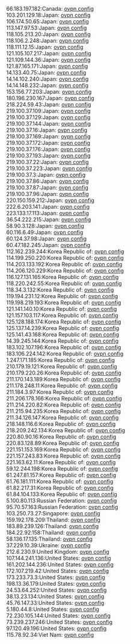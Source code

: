 66.183.197.182:Canada: [ovpn config](vpn/66_183_197_182.ovpn)  
103.201.129.18:Japan: [ovpn config](vpn/103_201_129_18.ovpn)  
106.174.50.65:Japan: [ovpn config](vpn/106_174_50_65.ovpn)  
113.147.97.53:Japan: [ovpn config](vpn/113_147_97_53.ovpn)  
118.105.213.20:Japan: [ovpn config](vpn/118_105_213_20.ovpn)  
118.106.2.248:Japan: [ovpn config](vpn/118_106_2_248.ovpn)  
118.111.12.15:Japan: [ovpn config](vpn/118_111_12_15.ovpn)  
121.105.107.217:Japan: [ovpn config](vpn/121_105_107_217.ovpn)  
121.109.144.36:Japan: [ovpn config](vpn/121_109_144_36.ovpn)  
121.87.165.171:Japan: [ovpn config](vpn/121_87_165_171.ovpn)  
14.133.40.75:Japan: [ovpn config](vpn/14_133_40_75.ovpn)  
14.14.102.240:Japan: [ovpn config](vpn/14_14_102_240.ovpn)  
14.14.148.232:Japan: [ovpn config](vpn/14_14_148_232.ovpn)  
153.156.77.203:Japan: [ovpn config](vpn/153_156_77_203.ovpn)  
180.196.230.167:Japan: [ovpn config](vpn/180_196_230_167.ovpn)  
218.224.59.43:Japan: [ovpn config](vpn/218_224_59_43.ovpn)  
219.100.37.109:Japan: [ovpn config](vpn/219_100_37_109.ovpn)  
219.100.37.129:Japan: [ovpn config](vpn/219_100_37_129.ovpn)  
219.100.37.144:Japan: [ovpn config](vpn/219_100_37_144.ovpn)  
219.100.37.16:Japan: [ovpn config](vpn/219_100_37_16.ovpn)  
219.100.37.169:Japan: [ovpn config](vpn/219_100_37_169.ovpn)  
219.100.37.172:Japan: [ovpn config](vpn/219_100_37_172.ovpn)  
219.100.37.176:Japan: [ovpn config](vpn/219_100_37_176.ovpn)  
219.100.37.193:Japan: [ovpn config](vpn/219_100_37_193.ovpn)  
219.100.37.22:Japan: [ovpn config](vpn/219_100_37_22.ovpn)  
219.100.37.223:Japan: [ovpn config](vpn/219_100_37_223.ovpn)  
219.100.37.3:Japan: [ovpn config](vpn/219_100_37_3.ovpn)  
219.100.37.86:Japan: [ovpn config](vpn/219_100_37_86.ovpn)  
219.100.37.87:Japan: [ovpn config](vpn/219_100_37_87.ovpn)  
219.100.37.96:Japan: [ovpn config](vpn/219_100_37_96.ovpn)  
220.150.159.212:Japan: [ovpn config](vpn/220_150_159_212.ovpn)  
222.6.203.141:Japan: [ovpn config](vpn/222_6_203_141.ovpn)  
223.133.17.113:Japan: [ovpn config](vpn/223_133_17_113.ovpn)  
36.54.222.215:Japan: [ovpn config](vpn/36_54_222_215.ovpn)  
58.90.3.128:Japan: [ovpn config](vpn/58_90_3_128.ovpn)  
60.116.6.49:Japan: [ovpn config](vpn/60_116_6_49.ovpn)  
60.124.37.98:Japan: [ovpn config](vpn/60_124_37_98.ovpn)  
60.47.182.245:Japan: [ovpn config](vpn/60_47_182_245.ovpn)  
112.162.239.244:Korea Republic of: [ovpn config](vpn/112_162_239_244.ovpn)  
114.199.250.220:Korea Republic of: [ovpn config](vpn/114_199_250_220.ovpn)  
114.203.133.192:Korea Republic of: [ovpn config](vpn/114_203_133_192.ovpn)  
114.206.120.229:Korea Republic of: [ovpn config](vpn/114_206_120_229.ovpn)  
116.127.131.165:Korea Republic of: [ovpn config](vpn/116_127_131_165.ovpn)  
118.220.242.55:Korea Republic of: [ovpn config](vpn/118_220_242_55.ovpn)  
118.34.3.132:Korea Republic of: [ovpn config](vpn/118_34_3_132.ovpn)  
119.194.231.12:Korea Republic of: [ovpn config](vpn/119_194_231_12.ovpn)  
119.198.219.193:Korea Republic of: [ovpn config](vpn/119_198_219_193.ovpn)  
121.141.140.10:Korea Republic of: [ovpn config](vpn/121_141_140_10.ovpn)  
121.157.103.117:Korea Republic of: [ovpn config](vpn/121_157_103_117.ovpn)  
125.128.188.174:Korea Republic of: [ovpn config](vpn/125_128_188_174.ovpn)  
125.137.14.239:Korea Republic of: [ovpn config](vpn/125_137_14_239.ovpn)  
125.141.43.168:Korea Republic of: [ovpn config](vpn/125_141_43_168.ovpn)  
14.39.245.144:Korea Republic of: [ovpn config](vpn/14_39_245_144.ovpn)  
183.102.107.196:Korea Republic of: [ovpn config](vpn/183_102_107_196.ovpn)  
183.106.224.142:Korea Republic of: [ovpn config](vpn/183_106_224_142.ovpn)  
1.247.171.185:Korea Republic of: [ovpn config](vpn/1_247_171_185.ovpn)  
210.179.19.121:Korea Republic of: [ovpn config](vpn/210_179_19_121.ovpn)  
210.179.220.26:Korea Republic of: [ovpn config](vpn/210_179_220_26.ovpn)  
211.170.143.189:Korea Republic of: [ovpn config](vpn/211_170_143_189.ovpn)  
211.178.248.11:Korea Republic of: [ovpn config](vpn/211_178_248_11.ovpn)  
211.184.3.97:Korea Republic of: [ovpn config](vpn/211_184_3_97.ovpn)  
211.206.178.166:Korea Republic of: [ovpn config](vpn/211_206_178_166.ovpn)  
211.214.220.82:Korea Republic of: [ovpn config](vpn/211_214_220_82.ovpn)  
211.215.94.235:Korea Republic of: [ovpn config](vpn/211_215_94_235.ovpn)  
211.34.126.147:Korea Republic of: [ovpn config](vpn/211_34_126_147.ovpn)  
218.148.116.6:Korea Republic of: [ovpn config](vpn/218_148_116_6.ovpn)  
218.209.242.134:Korea Republic of: [ovpn config](vpn/218_209_242_134.ovpn)  
220.80.90.16:Korea Republic of: [ovpn config](vpn/220_80_90_16.ovpn)  
220.83.128.89:Korea Republic of: [ovpn config](vpn/220_83_128_89.ovpn)  
221.151.153.169:Korea Republic of: [ovpn config](vpn/221_151_153_169.ovpn)  
221.157.243.83:Korea Republic of: [ovpn config](vpn/221_157_243_83.ovpn)  
221.163.62.11:Korea Republic of: [ovpn config](vpn/221_163_62_11.ovpn)  
59.12.244.198:Korea Republic of: [ovpn config](vpn/59_12_244_198.ovpn)  
61.247.81.157:Korea Republic of: [ovpn config](vpn/61_247_81_157.ovpn)  
61.76.181.111:Korea Republic of: [ovpn config](vpn/61_76_181_111.ovpn)  
61.82.217.31:Korea Republic of: [ovpn config](vpn/61_82_217_31.ovpn)  
61.84.104.133:Korea Republic of: [ovpn config](vpn/61_84_104_133.ovpn)  
5.100.80.113:Russian Federation: [ovpn config](vpn/5_100_80_113.ovpn)  
95.70.57.163:Russian Federation: [ovpn config](vpn/95_70_57_163.ovpn)  
103.250.73.27:Singapore: [ovpn config](vpn/103_250_73_27.ovpn)  
159.192.178.209:Thailand: [ovpn config](vpn/159_192_178_209.ovpn)  
183.89.239.126:Thailand: [ovpn config](vpn/183_89_239_126.ovpn)  
184.22.92.158:Thailand: [ovpn config](vpn/184_22_92_158.ovpn)  
58.136.17.135:Thailand: [ovpn config](vpn/58_136_17_135.ovpn)  
37.229.10.39:Ukraine: [ovpn config](vpn/37_229_10_39.ovpn)  
212.6.230.9:United Kingdom: [ovpn config](vpn/212_6_230_9.ovpn)  
107.144.241.136:United States: [ovpn config](vpn/107_144_241_136.ovpn)  
161.202.144.236:United States: [ovpn config](vpn/161_202_144_236.ovpn)  
172.107.219.42:United States: [ovpn config](vpn/172_107_219_42.ovpn)  
173.233.73.3:United States: [ovpn config](vpn/173_233_73_3.ovpn)  
198.13.36.179:United States: [ovpn config](vpn/198_13_36_179.ovpn)  
24.53.64.252:United States: [ovpn config](vpn/24_53_64_252.ovpn)  
38.13.23.134:United States: [ovpn config](vpn/38_13_23_134.ovpn)  
45.76.147.33:United States: [ovpn config](vpn/45_76_147_33.ovpn)  
5.180.44.8:United States: [ovpn config](vpn/5_180_44_8.ovpn)  
72.230.105.144:United States: [ovpn config](vpn/72_230_105_144.ovpn)  
73.239.237.246:United States: [ovpn config](vpn/73_239_237_246.ovpn)  
97.120.49.196:United States: [ovpn config](vpn/97_120_49_196.ovpn)  
115.78.92.34:Viet Nam: [ovpn config](vpn/115_78_92_34.ovpn)  
